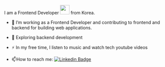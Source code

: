 I am a Frontend Developer <img src="https://media.giphy.com/media/WUlplcMpOCEmTGBtBW/giphy.gif" width="30"> from Korea.

- :telescope: I’m working as a Frontend Developer and contributing to frontend and backend for building web applications.

- :seedling: Exploring backend development

- :zap: In my free time, I listen to music and watch tech youtube videos

- :mailbox:How to reach me: [![Linkedin Badge](https://img.shields.io/badge/-kakbar-blue?style=flat&logo=Linkedin&logoColor=white)](https://www.linkedin.com/in/daesan-kim/)
